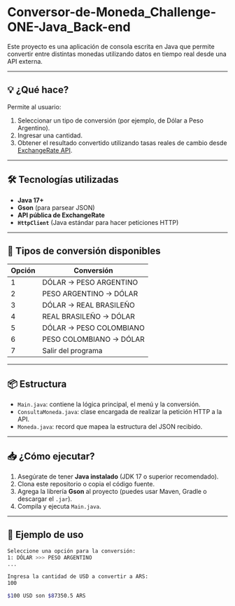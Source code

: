 # Conversor-de-Moneda_Challenge-ONE-Java_Back-end

Este proyecto es una aplicación de consola escrita en Java que permite convertir entre distintas monedas utilizando datos en tiempo real desde una API externa.

---

## 💡 ¿Qué hace?

Permite al usuario:

1. Seleccionar un tipo de conversión (por ejemplo, de Dólar a Peso Argentino).
2. Ingresar una cantidad.
3. Obtener el resultado convertido utilizando tasas reales de cambio desde [ExchangeRate API](https://www.exchangerate-api.com/).

---

## 🛠 Tecnologías utilizadas

- **Java 17+**
- **Gson** (para parsear JSON)
- **API pública de ExchangeRate**
- **`HttpClient`** (Java estándar para hacer peticiones HTTP)

---

## 🧪 Tipos de conversión disponibles

| Opción | Conversión                        |
|--------|------------------------------------|
| 1      | DÓLAR → PESO ARGENTINO             |
| 2      | PESO ARGENTINO → DÓLAR             |
| 3      | DÓLAR → REAL BRASILEÑO             |
| 4      | REAL BRASILEÑO → DÓLAR             |
| 5      | DÓLAR → PESO COLOMBIANO            |
| 6      | PESO COLOMBIANO → DÓLAR            |
| 7      | Salir del programa                 |

---

## 📦 Estructura

- `Main.java`: contiene la lógica principal, el menú y la conversión.
- `ConsultaMoneda.java`: clase encargada de realizar la petición HTTP a la API.
- `Moneda.java`: record que mapea la estructura del JSON recibido.
  
---

## 📥 ¿Cómo ejecutar?

1. Asegúrate de tener **Java instalado** (JDK 17 o superior recomendado).
2. Clona este repositorio o copia el código fuente.
3. Agrega la librería **Gson** al proyecto (puedes usar Maven, Gradle o descargar el `.jar`).
4. Compila y ejecuta `Main.java`.

---

## 🧠 Ejemplo de uso

```bash
Seleccione una opción para la conversión:
1: DÓLAR >>> PESO ARGENTINO
...

Ingresa la cantidad de USD a convertir a ARS:
100

$100 USD son $87350.5 ARS
